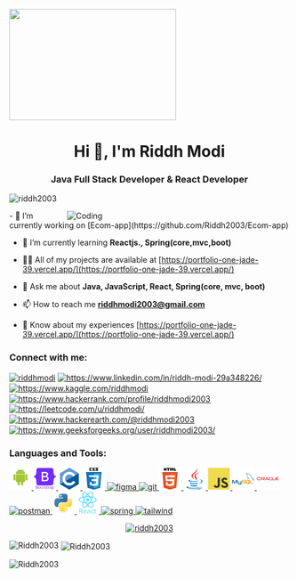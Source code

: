 <p><img align="center" height="200" width="300" src="https://media.dev.to/cdn-cgi/image/width=1000,height=420,fit=cover,gravity=auto,format=auto/https%3A%2F%2Fdev-to-uploads.s3.amazonaws.com%2Fuploads%2Farticles%2F3o3zoqb5ysrcuujnyoz9.gif"/></p>
<h1 align="center">Hi 👋, I'm Riddh Modi</h1>
<h3 align="center">Java Full Stack Developer & React Developer</h3>
<p align="left"> <img src="https://komarev.com/ghpvc/?username=riddh2003&label=Profile%20views&color=0e75b6&style=flat" alt="riddh2003" /> </p>
<img align="right" alt="Coding" width="400" align="center" src="https://user-images.githubusercontent.com/115187902/230700872-d5f44b85-56c7-4e27-80a4-6e2db901e60c.gif">
- 🔭 I’m currently working on [Ecom-app](https://github.com/Riddh2003/Ecom-app)

- 🌱 I’m currently learning **Reactjs., Spring(core,mvc,boot)**

- 👨‍💻 All of my projects are available at [https://portfolio-one-jade-39.vercel.app/](https://portfolio-one-jade-39.vercel.app/)

- 💬 Ask me about **Java, JavaScript, React, Spring(core, mvc,  boot)**

- 📫 How to reach me **riddhmodi2003@gmail.com**

- 📄 Know about my experiences [https://portfolio-one-jade-39.vercel.app/](https://portfolio-one-jade-39.vercel.app/)

<h3 align="left">Connect with me:</h3>
<p align="left">
<a href="https://twitter.com/riddhmodi" target="blank"><img align="center" src="https://raw.githubusercontent.com/rahuldkjain/github-profile-readme-generator/master/src/images/icons/Social/twitter.svg" alt="riddhmodi" height="30" width="40" /></a>
<a href="https://www.linkedin.com/in/riddh-modi-29a348226/" target="blank"><img align="center" src="https://raw.githubusercontent.com/rahuldkjain/github-profile-readme-generator/master/src/images/icons/Social/linked-in-alt.svg" alt="https://www.linkedin.com/in/riddh-modi-29a348226/" height="30" width="40" /></a>
<a href="https://www.kaggle.com/riddhmodi" target="blank"><img align="center" src="https://raw.githubusercontent.com/rahuldkjain/github-profile-readme-generator/master/src/images/icons/Social/kaggle.svg" alt="https://www.kaggle.com/riddhmodi" height="30" width="40" /></a>
<a href="https://www.hackerrank.com/profile/riddhmodi2003" target="blank"><img align="center" src="https://raw.githubusercontent.com/rahuldkjain/github-profile-readme-generator/master/src/images/icons/Social/hackerrank.svg" alt="https://www.hackerrank.com/profile/riddhmodi2003" height="30" width="40" /></a>
<a href="https://leetcode.com/u/riddhmodi/" target="blank"><img align="center" src="https://raw.githubusercontent.com/rahuldkjain/github-profile-readme-generator/master/src/images/icons/Social/leet-code.svg" alt="https://leetcode.com/u/riddhmodi/" height="30" width="40" /></a>
<a href="https://www.hackerearth.com/@riddhmodi2003" target="blank"><img align="center" src="https://raw.githubusercontent.com/rahuldkjain/github-profile-readme-generator/master/src/images/icons/Social/hackerearth.svg" alt="https://www.hackerearth.com/@riddhmodi2003" height="30" width="40" /></a>
<a href="https://www.geeksforgeeks.org/user/riddhmodi2003/" target="blank"><img align="center" src="https://raw.githubusercontent.com/rahuldkjain/github-profile-readme-generator/master/src/images/icons/Social/geeks-for-geeks.svg" alt="https://www.geeksforgeeks.org/user/riddhmodi2003/" height="30" width="40" /></a>
</p>

<h3 align="left">Languages and Tools:</h3>
<p align="left"> <a href="https://developer.android.com" target="_blank" rel="noreferrer"> <img src="https://raw.githubusercontent.com/devicons/devicon/master/icons/android/android-original-wordmark.svg" alt="android" width="40" height="40"/> </a> <a href="https://getbootstrap.com" target="_blank" rel="noreferrer"> <img src="https://raw.githubusercontent.com/devicons/devicon/master/icons/bootstrap/bootstrap-plain-wordmark.svg" alt="bootstrap" width="40" height="40"/> </a> <a href="https://www.cprogramming.com/" target="_blank" rel="noreferrer"> <img src="https://raw.githubusercontent.com/devicons/devicon/master/icons/c/c-original.svg" alt="c" width="40" height="40"/> </a> <a href="https://www.w3schools.com/css/" target="_blank" rel="noreferrer"> <img src="https://raw.githubusercontent.com/devicons/devicon/master/icons/css3/css3-original-wordmark.svg" alt="css3" width="40" height="40"/> </a> <a href="https://www.figma.com/" target="_blank" rel="noreferrer"> <img src="https://www.vectorlogo.zone/logos/figma/figma-icon.svg" alt="figma" width="40" height="40"/> </a> <a href="https://git-scm.com/" target="_blank" rel="noreferrer"> <img src="https://www.vectorlogo.zone/logos/git-scm/git-scm-icon.svg" alt="git" width="40" height="40"/> </a> <a href="https://www.w3.org/html/" target="_blank" rel="noreferrer"> <img src="https://raw.githubusercontent.com/devicons/devicon/master/icons/html5/html5-original-wordmark.svg" alt="html5" width="40" height="40"/> </a> <a href="https://www.java.com" target="_blank" rel="noreferrer"> <img src="https://raw.githubusercontent.com/devicons/devicon/master/icons/java/java-original.svg" alt="java" width="40" height="40"/> </a> <a href="https://developer.mozilla.org/en-US/docs/Web/JavaScript" target="_blank" rel="noreferrer"> <img src="https://raw.githubusercontent.com/devicons/devicon/master/icons/javascript/javascript-original.svg" alt="javascript" width="40" height="40"/> </a> <a href="https://www.mysql.com/" target="_blank" rel="noreferrer"> <img src="https://raw.githubusercontent.com/devicons/devicon/master/icons/mysql/mysql-original-wordmark.svg" alt="mysql" width="40" height="40"/> </a> <a href="https://www.oracle.com/" target="_blank" rel="noreferrer"> <img src="https://raw.githubusercontent.com/devicons/devicon/master/icons/oracle/oracle-original.svg" alt="oracle" width="40" height="40"/> </a> <a href="https://postman.com" target="_blank" rel="noreferrer"> <img src="https://www.vectorlogo.zone/logos/getpostman/getpostman-icon.svg" alt="postman" width="40" height="40"/> </a> <a href="https://www.python.org" target="_blank" rel="noreferrer"> <img src="https://raw.githubusercontent.com/devicons/devicon/master/icons/python/python-original.svg" alt="python" width="40" height="40"/> </a> <a href="https://reactjs.org/" target="_blank" rel="noreferrer"> <img src="https://raw.githubusercontent.com/devicons/devicon/master/icons/react/react-original-wordmark.svg" alt="react" width="40" height="40"/> </a> <a href="https://spring.io/" target="_blank" rel="noreferrer"> <img src="https://www.vectorlogo.zone/logos/springio/springio-icon.svg" alt="spring" width="40" height="40"/> </a> <a href="https://tailwindcss.com/" target="_blank" rel="noreferrer"> <img src="https://www.vectorlogo.zone/logos/tailwindcss/tailwindcss-icon.svg" alt="tailwind" width="40" height="40"/> </a> </p>
<p align="center"> <a href="https://github.com/ryo-ma/github-profile-trophy"><img src="https://github-profile-trophy.vercel.app/?username=riddh2003" alt="riddh2003" /></a> </p>

<p><img align="left" src="https://github-readme-stats.vercel.app/api/top-langs?username=Riddh2003&show_icons=true&locale=en&layout=compact" alt="Riddh2003"/></p>

<p>&nbsp;<img align="center" src="https://github-readme-stats.vercel.app/api?username=Riddh2003&show_icons=true&locale=en" alt="Riddh2003"/></p>

<p><img align="center" src="https://github-readme-streak-stats.herokuapp.com/?user=Riddh2003&" alt="Riddh2003"/></p>
